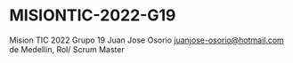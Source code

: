 # MISIONTIC-2022-G19
Mision TIC 2022 Grupo 19
Juan Jose Osorio juanjose-osorio@hotmail.com de Medellin, Rol/ Scrum Master
